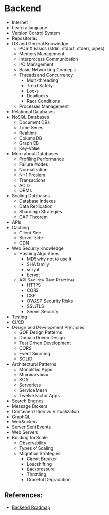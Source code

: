# Backend

  - Internet
  - Learn a language
  - Version Control System
  - Repositories
  - OS and General Knowledge
    - POSIX Basics (stdin, stdout, stderr, pipes)
    - Memory Management
    - Interprocess Communication
    - I/O Management
    - Basic Networking Concepts
    - Threads and Concurrency
      - Multi-threading
      - Tread Safety
      - Locks
      - Deadlocks
      - Race Conditions
    - Processes Management
  - Relational Databases
  - NoSQL Databases
    - Document DBs
    - Time Series
    - Realtime
    - Column DB
    - Graph DB
    - Key-Value
  - More about Databases
    - Profiling Performance
    - Failure Modes
    - Normalization
    - N+1 Problem
    - Transactions
    - ACID
    - ORMs
  - Scaling Databases
    - Database Indexes
    - Data Replication
    - Shardingn Strategies
    - CAP Theorem
  - APIs
  - Caching
    - Client Side
    - Server Side
    - CDN
  - Web Security Knowledge
    - Hashing Algorithms
      - MD5 why not to use it
      - SHA family
      - scrypt
      - bcrypt
    - API Security Best Practices
      - HTTPS
      - CORS
      - CSP
      - OWASP Security Risks
      - SSL/TLS
      - Server Security
  - Testing
  - CI/CD
  - Design and Development Principles
    - GOF Design Patterns
    - Domain Driven Design
    - Test Driven Development
    - CQRS
    - Event Sourcing
    - SOLID
  - Architectural Patterns
    - Monolithic Apps
    - Microservices
    - SOA
    - Serverless
    - Service Mesh
    - Twelve Factor Apps
  - Search Engines
  - Message Brokers
  - Containerization vs Virtualization
  - GraphQL
  - WebSockets
  - Server Sent Events
  - Web Servers
  - Building for Scale
    - Observability
    - Types of Scaling
    - Migration Strategies
      - Circuit Breaker
      - Loadshifting
      - Backpressure
      - Throttling
      - Graceful Degradation

## References:
  - [Backend Roadmap](https://roadmap.sh/backend)